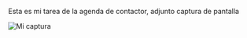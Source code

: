 Esta es mi tarea de la agenda de contactor, adjunto captura de pantalla

![Mi captura](../Agenda/png/Tarea.png)
